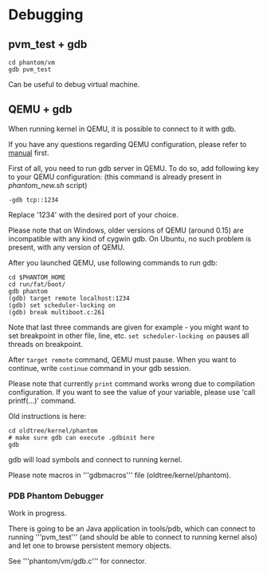 # Debugging

## pvm_test + gdb

```
cd phantom/vm
gdb pvm_test
```

Can be useful to debug virtual machine.

## QEMU + gdb

When running kernel in QEMU, it is possible to connect to it with gdb. 

If you have any questions regarding QEMU configuration, please refer to [manual](https://qemu.weilnetz.de/doc/qemu-doc.html) first.

First of all, you need to run gdb server in QEMU. To do so, add following key to your QEMU configuration:
(this command is already present in _phantom_new.sh_ script)

```
-gdb tcp::1234
```

Replace '1234' with the desired port of your choice.

Please note that on Windows, older versions of QEMU (around 0.15) are incompatible with any kind of cygwin gdb. On Ubuntu, no such problem is present, with any version of QEMU.

After you launched QEMU, use following commands to run gdb:

```
cd $PHANTOM_HOME
cd run/fat/boot/
gdb phantom
(gdb) target remote localhost:1234
(gdb) set scheduler-locking on
(gdb) break multiboot.c:261
```

Note that last three commands are given for example - you might want to set breakpoint in other file, line, etc. `set scheduler-locking on` pauses all threads on breakpoint.

After `target remote` command, QEMU must pause. When you want to continue, write `continue` command in your gdb session.

Please note that currently `print` command works wrong due to compilation configuration. If you want to see the value of your variable, please use 'call printf(...)' command.

Old instructions is here:

```
cd oldtree/kernel/phantom
# make sure gdb can execute .gdbinit here
gdb
```

gdb will load symbols and connect to running kernel.

Please note macros in '''gdbmacros''' file (oldtree/kernel/phantom).

### PDB Phantom Debugger

Work in progress.

There is going to be an Java application in tools/pdb, which can connect to running '''pvm_test''' 
(and should be able to connect to running kernel also) and let one to browse persistent 
memory objects.

See '''phantom/vm/gdb.c''' for connector.
